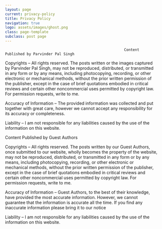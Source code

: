 ```yaml
---
layout: page
current: privacy-policy
title: Privacy Policy
navigation: true
logo: assets/images/ghost.png
class: page-template
subclass: post page
---
```


                                                           Content Published by Parvinder Pal Singh

Copyrights – All rights reserved. The posts written or the images captured by Parvinder Pal Singh, may not be reproduced, distributed, or transmitted in any form or by any means, including photocopying, recording, or other electronic or mechanical methods, without the prior written permission of the publisher, except in the case of brief quotations embodied in critical reviews and certain other noncommercial uses permitted by copyright law. For permission requests, write to me.

Accuracy of Information – The provided information was collected and put together with great care, however we cannot accept any responsibility for its accuracy or completeness.

Liability – I am not responsible for any liabilities caused by the use of the information on this website.

Content Published by Guest Authors

Copyrights – All rights reserved. The posts written by our Guest Authors, once submitted to our website, wholly becomes the property of the website, may not be reproduced, distributed, or transmitted in any form or by any means, including photocopying, recording, or other electronic or mechanical methods, without the prior written permission of the publisher, except in the case of brief quotations embodied in critical reviews and certain other noncommercial uses permitted by copyright law. For permission requests, write to me.

Accuracy of Information – Guest Authors, to the best of their knowledge, have provided the most accurate information. However, we cannot guarantee that the information is accurate all the time. If you find any inaccurate information please bring it to our notice

Liability – I am not responsible for any liabilities caused by the use of the information on this website.


